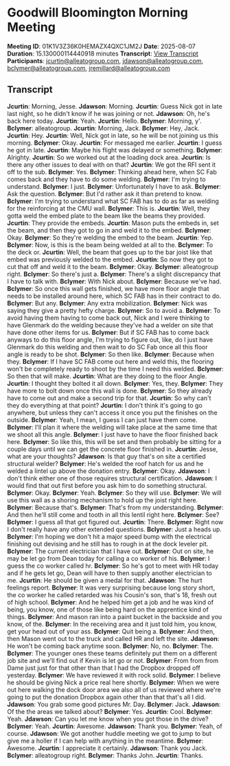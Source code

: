 # Goodwill Bloomington Morning Meeting
**Meeting ID**: 01K1V3Z36K0HEMAZX4QXC1JM2J
**Date**: 2025-08-07
**Duration**: 15.130000114440918 minutes
**Transcript**: [View Transcript](https://app.fireflies.ai/view/01K1V3Z36K0HEMAZX4QXC1JM2J)
**Participants**: jcurtin@alleatogroup.com, jdawson@alleatogroup.com, bclymer@alleatogroup.com, jremillard@alleatogroup.com

## Transcript
**Jcurtin**: Morning, Jesse.
**Jdawson**: Morning.
**Jcurtin**: Guess Nick got in late last night, so he didn't know if he was joining or not.
**Jdawson**: Oh, he's back here today.
**Jcurtin**: Yeah.
**Jcurtin**: Hello.
**Bclymer**: Morning, y'.
**Bclymer**: alleatogroup.
**Jcurtin**: Morning, Jack.
**Bclymer**: Hey, Jack.
**Jcurtin**: Hey.
**Jcurtin**: Well, Nick got in late, so he will be not joining us this morning.
**Bclymer**: Okay.
**Jcurtin**: For messaged me earlier.
**Jcurtin**: I guess he got in late.
**Jcurtin**: Maybe his flight was delayed or something.
**Bclymer**: Alrighty.
**Jcurtin**: So we worked out at the loading dock area.
**Jcurtin**: Is there any other issues to deal with on that?
**Jcurtin**: We got the RFI sent it off to the sub.
**Bclymer**: Yes.
**Bclymer**: Thinking ahead here, when SC Fab comes back and they have to do some welding.
**Bclymer**: I'm trying to understand.
**Bclymer**: I just.
**Bclymer**: Unfortunately I have to ask.
**Bclymer**: Ask the question.
**Bclymer**: But I'd rather ask it than pretend to know.
**Bclymer**: I'm trying to understand what SC FAB has to do as far as welding for the reinforcing at the CMU wall.
**Bclymer**: This is.
**Jcurtin**: Well, they gotta weld the embed plate to the beam like the beams they provided.
**Jcurtin**: They provide the embeds.
**Jcurtin**: Mason puts the embeds in, set the beam, and then they got to go in and weld it to the embed.
**Bclymer**: Okay.
**Bclymer**: So they're welding the embed to the beam.
**Jcurtin**: Yep.
**Bclymer**: Now, is this is the beam being welded at all to the.
**Bclymer**: To the deck or.
**Jcurtin**: Well, the beam that goes up to the bar joist like that embed was previously welded to the embed.
**Jcurtin**: So now they got to cut that off and weld it to the beam.
**Bclymer**: Okay.
**Bclymer**: alleatogroup right.
**Bclymer**: So there's just a.
**Bclymer**: There's a slight discrepancy that I have to talk with.
**Bclymer**: With Nick about.
**Bclymer**: Because we've had.
**Bclymer**: So once this wall gets finished, we have more floor angle that needs to be installed around here, which SC FAB has in their contract to do.
**Bclymer**: But any.
**Bclymer**: Any extra mobilization.
**Bclymer**: Nick was saying they give a pretty hefty charge.
**Bclymer**: So to avoid a.
**Bclymer**: To avoid having them having to come back out, Nick and I were thinking to have Glenmark do the welding because they've had a welder on site that have done other items for us.
**Bclymer**: But if SC FAB has to come back anyways to do this floor angle, I'm trying to figure out, like, do I just have Glenmark do this welding and then wait to do SC Fab once all this floor angle is ready to be shot.
**Bclymer**: So then like.
**Bclymer**: Because when they.
**Bclymer**: If I have SC FAB come out here and weld this, the flooring won't be completely ready to shoot by the time I need this welded.
**Bclymer**: So then that will make.
**Jcurtin**: What are they doing to the floor Angle.
**Jcurtin**: I thought they bolted it all down.
**Bclymer**: Yes, they.
**Bclymer**: They have more to bolt down once this wall is done.
**Bclymer**: So they already have to come out and make a second trip for that.
**Jcurtin**: So why can't they do everything at that point?
**Jcurtin**: I don't think it's going to go anywhere, but unless they can't access it once you put the finishes on the outside.
**Bclymer**: Yeah, I mean, I guess I can just have them come.
**Bclymer**: I'll plan it where the welding will take place at the same time that we shoot all this angle.
**Bclymer**: I just have to have the floor finished back here.
**Bclymer**: So like this, this will be set and then probably be sitting for a couple days until we can get the concrete floor finished in.
**Jcurtin**: Jesse, what are your thoughts?
**Jdawson**: Is that guy that's on site a certified structural welder?
**Bclymer**: He's welded the roof hatch for us and he welded a lintel up above the donation entry.
**Bclymer**: Okay.
**Jdawson**: I don't think either one of those requires structural certification.
**Jdawson**: I would find that out first before you ask him to do something structural.
**Bclymer**: Okay.
**Bclymer**: Yeah.
**Bclymer**: So they will use.
**Bclymer**: We will use this wall as a shoring mechanism to hold up the joist right here.
**Bclymer**: Because that's.
**Bclymer**: That's from my understanding.
**Bclymer**: And then he'll still come and tooth in all this lentil right here.
**Bclymer**: See?
**Bclymer**: I guess all that got figured out.
**Jcurtin**: There.
**Bclymer**: Right now I don't really have any other extended questions.
**Bclymer**: Just a heads up.
**Bclymer**: I'm hoping we don't hit a major speed bump with the electrical finishing out devising and he still has to rough in at the dock leveler pit.
**Bclymer**: The current electrician that I have out.
**Bclymer**: Out on site, he may be let go from Dean today for calling a co worker of his.
**Bclymer**: I guess the co worker called hr.
**Bclymer**: So he's got to meet with HR today and if he gets let go, Dean will have to then supply another electrician to me.
**Jcurtin**: He should be given a medal for that.
**Jdawson**: The hurt feelings report.
**Bclymer**: It was very surprising because long story short, the co worker he called retarded was his Cousin's son, that's 18, fresh out of high school.
**Bclymer**: And he helped him get a job and he was kind of being, you know, one of those like being hard on the apprentice kind of things.
**Bclymer**: And mason ran into a paint bucket in the backside and you know, of the.
**Bclymer**: In the receiving area and it just told him, you know, get your head out of your ass.
**Bclymer**: Quit being a.
**Bclymer**: And then, then Mason went out to the truck and called HR and left the site.
**Jdawson**: He won't be coming back anytime soon.
**Bclymer**: No, no.
**Bclymer**: The.
**Bclymer**: The younger ones these teams definitely put them on a different job site and we'll find out if Kevin is let go or not.
**Bclymer**: From from from Dame just just for that other than that I had the Dropbox dropped off yesterday.
**Bclymer**: We have reviewed it with rock solid.
**Bclymer**: I believe he should be giving Nick a price real here shortly.
**Bclymer**: When we were out here walking the dock door area we also all of us reviewed where we're going to put the donation Dropbox again other than that that's all I did.
**Jdawson**: You grab some good pictures Mr. Day.
**Bclymer**: Jack.
**Jdawson**: Of the the areas we talked about?
**Bclymer**: Yes.
**Jcurtin**: Cool.
**Bclymer**: Yeah.
**Jdawson**: Can you let me know when you got those in the drive?
**Bclymer**: Yeah.
**Jcurtin**: Awesome.
**Jdawson**: Thank you.
**Bclymer**: Yeah, of course.
**Jdawson**: We got another huddle meeting we got to jump to but give me a holler if I can help with anything in the meantime.
**Bclymer**: Awesome.
**Jcurtin**: I appreciate it certainly.
**Jdawson**: Thank you Jack.
**Bclymer**: alleatogroup right.
**Bclymer**: Thanks John.
**Jcurtin**: Thanks.